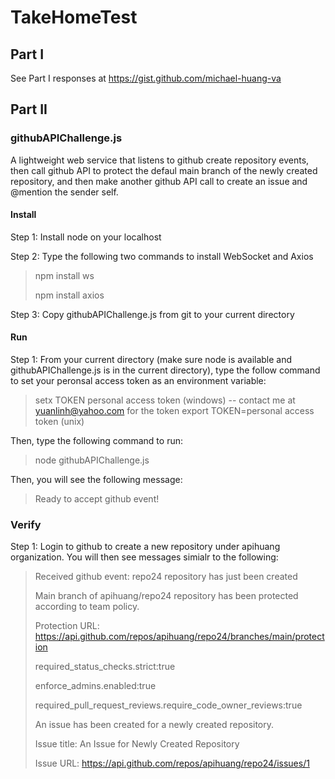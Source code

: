 # TakeHomeTest
## Part I
See Part I responses at https://gist.github.com/michael-huang-va

## Part II

### githubAPIChallenge.js 
A lightweight web service that listens to github create repository events,
then call github API to protect the defaul main branch of the newly created
repository, and then make another github API call to create an issue and @mention
the sender self.

#### Install
Step 1: Install node on your localhost

Step 2: Type the following two commands to install WebSocket and Axios
>  npm install ws
>  
>  npm install axios

Step 3: Copy githubAPIChallenge.js from git to your current directory

#### Run
Step 1: From your current directory (make sure node is available and githubAPIChallenge.js is in the current directory), type the follow command to set your peronsal access token as an environment variable:

> setx TOKEN personal access token (windows)  -- contact me at yuanlinh@yahoo.com for the token
> export TOKEN=personal access token  (unix)
> 
Then, type the following command to run:
>  node githubAPIChallenge.js

Then, you will see the following message:
>    Ready to accept github event!

### Verify
Step 1: Login to github to create a new repository under apihuang organization. You will then see messages simialr to the following:

> Received github event: repo24 repository has just been created
>
> Main branch of apihuang/repo24 repository has been protected according to team policy.
> 
> Protection URL: https://api.github.com/repos/apihuang/repo24/branches/main/protection
> 
> required_status_checks.strict:true
> 
> enforce_admins.enabled:true
> 
> required_pull_request_reviews.require_code_owner_reviews:true
>
> An issue has been created for a newly created repository.
>
> Issue title: An Issue for Newly Created Repository
> 
> Issue URL: https://api.github.com/repos/apihuang/repo24/issues/1

